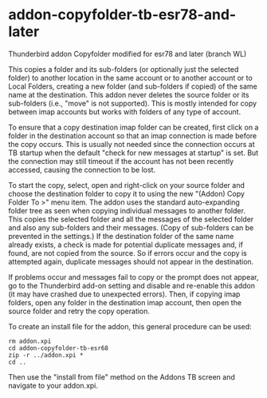 # addon-copyfolder-tb-esr78-and-later
Thunderbird addon Copyfolder modified for esr78 and later (branch WL)

This copies a folder and its sub-folders (or optionally just the selected folder) to another location in the same account or to another account or to Local Folders, creating a new folder (and sub-folders if copied) of the same name at the destination. This addon never deletes the source folder or its sub-folders (i.e., "move" is not supported). This is mostly intended for copy between imap accounts but works with folders of any type of account.

To ensure that a copy destination imap folder can be created, first click on a folder in the destination account so that an imap connection is made before the copy occurs. This is usually not needed since the connection occurs at TB startup when the default "check for new messages at startup" is set. But the connection may still timeout if the account has not been recently accessed, causing the connection to be lost.

To start the copy, select, open and right-click on your source folder and choose the destination folder to copy it to using the new "(Addon) Copy Folder To >" menu item.  The addon uses the standard auto-expanding folder tree as seen when copying individual messages to another folder. This copies the selected folder and all the messages of the selected folder and also any sub-folders and their messages. (Copy of sub-folders can be prevented in the settings.) If the destination folder of the same name already exists, a check is made for potential duplicate messages and, if found, are not copied from the source. So if errors occur and the copy is attempted again, duplicate messages should not appear in the destination.

If problems occur and messages fail to copy or the prompt does not appear, go to the Thunderbird add-on setting and disable and re-enable this addon (it may have crashed due to unexpected errors). Then, if copying imap folders, open any folder in the destination imap account, then open the source folder and retry the copy operation.

To create an install file for the addon, this general procedure can be used:
```
rm addon.xpi
cd addon-copyfolder-tb-esr68
zip -r ../addon.xpi *
cd ..
```
Then use the "install from file" method on the Addons TB screen and navigate to your addon.xpi.

